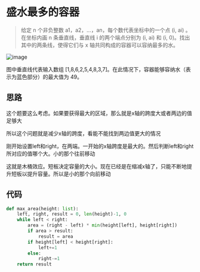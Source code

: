 # 盛水最多的容器
>给定 n 个非负整数 a1，a2，...，an，每个数代表坐标中的一个点 (i, ai) 。在坐标内画 n 条垂直线，垂直线 i 的两个端点分别为 (i, ai) 和 (i, 0)。找出其中的两条线，使得它们与 x 轴共同构成的容器可以容纳最多的水。

![image](https://aliyun-lc-upload.oss-cn-hangzhou.aliyuncs.com/aliyun-lc-upload/uploads/2018/07/25/question_11.jpg)

图中垂直线代表输入数组 [1,8,6,2,5,4,8,3,7]。在此情况下，容器能够容纳水（表示为蓝色部分）的最大值为 49。

**思路**
--------------------

这个题要这么考虑。如果要获得最大的区域，那么就是x轴的跨度大或者两边的值足够大

所以这个问题就是减少x轴的跨度，看能不能找到两边值更大的情况

刚开始设置left和right，在两端。一开始的x轴跨度是最大的。然后判断left和right所对应的值哪个大。小的那个往前移动

这就是木桶效应。短板决定容量的大小。现在已经是在缩减x轴了，只能不断地提升短板以提升容量。所以是小的那个向前移动

**代码**
--------------------

```python
def max_area(height: list):
    left, right, result = 0, len(height)-1, 0
    while left < right:
        area = (right - left) * min(height[left], height[right])
        if area > result:
            result = area
        if height[left] < height[right]:
            left+=1
        else:
            right-=1
    return result
```